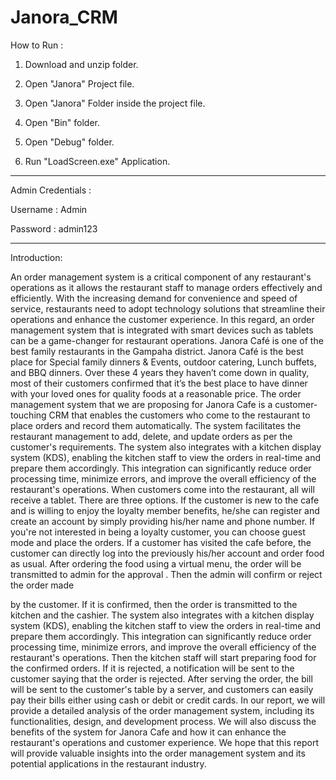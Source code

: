 # Janora_CRM

How to Run :


1. Download and unzip folder.


2. Open "Janora" Project file.


3. Open "Janora" Folder inside the project file.


4. Open "Bin" folder.


5. Open "Debug" folder.


6. Run "LoadScreen.exe" Application.


--------------------------------------------------------------------------------------------------------------------------------------------------------------------


Admin Credentials :

Username :  Admin


Password :  admin123


--------------------------------------------------------------------------------------------------------------------------------------------------------------------

Introduction:

An order management system is a critical
component of any restaurant's operations as
it allows the restaurant staff to manage
orders effectively and efficiently. With the
increasing demand for convenience and
speed of service, restaurants need to adopt
technology solutions that streamline their
operations and enhance the customer
experience. In this regard, an order
management system that is integrated with smart devices such as tablets can be a game-changer for restaurant operations.
Janora Café is one of the best family restaurants in the Gampaha district. Janora Café is the best place for Special family dinners & Events, outdoor catering, Lunch buffets, and BBQ dinners. Over these 4 years they haven’t come down in quality, most of their customers confirmed that it’s the best place to have dinner with your loved ones for quality foods at a reasonable price.
The order management system that we are proposing for Janora Cafe is a customer-touching CRM that enables the customers who come to the restaurant to place orders and record them automatically. The system facilitates the restaurant management to add, delete, and update orders as per the customer's requirements. The system also integrates with a kitchen display system (KDS), enabling the kitchen staff to view the orders in real-time and prepare them accordingly. This integration can significantly reduce order processing time, minimize errors, and improve the overall efficiency of the restaurant's operations.
When customers come into the restaurant, all will receive a tablet. There are three options. If the customer is new to the cafe and is willing to enjoy the loyalty member benefits, he/she can register and create an account by simply providing his/her name and phone number. If you're not interested in being a loyalty customer, you can choose guest mode and place the orders. If a customer has visited the cafe before, the customer can directly log into the previously his/her account and order food as usual. After ordering the food using a virtual menu, the order will be transmitted to admin for the approval . Then the admin will confirm or reject the order made
 
by the customer. If it is confirmed, then the order is transmitted to the kitchen and the cashier. The system also integrates with a kitchen display system (KDS), enabling the kitchen staff to view the orders in real-time and prepare them accordingly. This integration can significantly reduce order processing time, minimize errors, and improve the overall efficiency of the restaurant's operations. Then the kitchen staff will start preparing food for the confirmed orders. If it is rejected, a notification will be sent to the customer saying that the order is rejected. After serving the order, the bill will be sent to the customer's table by a server, and customers can easily pay their bills either using cash or debit or credit cards.
In our report, we will provide a detailed analysis of the order management system, including its functionalities, design, and development process. We will also discuss the benefits of the system for Janora Cafe and how it can enhance the restaurant's operations and customer experience. We hope that this report will provide valuable insights into the order management system and its potential applications in the restaurant industry.






